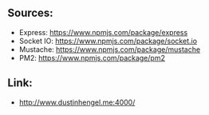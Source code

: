 ## Sources:
-    Express: https://www.npmjs.com/package/express
-    Socket IO: https://www.npmjs.com/package/socket.io
-    Mustache: https://www.npmjs.com/package/mustache 
-    PM2: https://www.npmjs.com/package/pm2 


## Link:
-    http://www.dustinhengel.me:4000/

